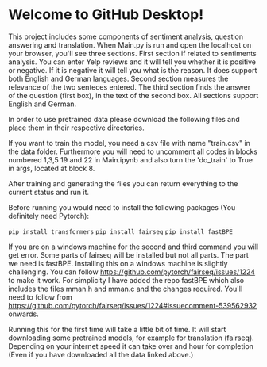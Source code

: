 # Welcome to GitHub Desktop!

This project includes some components of sentiment analysis, question answering and translation. When Main.py is run and open the localhost on your browser, you'll see three sections.
First section if related to sentiments analysis. You can enter Yelp reviews and it will tell you whether it is positive or negative. If it is negative it will tell you what is the reason. It does support both English and German languages.
Second section measures the relevance of the two senteces entered. The third section finds the answer of the question (first box), in the text of the second box. All sections support English and German.



In order to use pretrained data please download the following files and place them in their respective directories.

If you want to train the model, you need a csv file with name "train.csv" in the data folder. Furthermore you will need to uncomment all codes in blocks numbered 1,3,5 19 and 22 in Main.ipynb and also turn the 'do_train' to True in args, located at block 8.

After training and generating the files you can return everything to the current status and run it.


Before running you would need to install the following packages (You definitely need Pytorch):

`pip install transformers`
`pip install fairseq`
`pip install fastBPE`

If you are on a windows machine for the second and third command you will get error. Some parts of fairseq will be installed but not all parts. The part we need is fastBPE. Installing this on a windows machine is slightly challenging. You can follow <https://github.com/pytorch/fairseq/issues/1224> to make it work. For simplicity I have added the repo fastBPE which also includes the files mman.h and mman.c and the changes required. You'll need to follow from <https://github.com/pytorch/fairseq/issues/1224#issuecomment-539562932> onwards.

Running this for the first time will take a little bit of time. It will start downloading some pretrained models, for example for translation (fairseq). Depending on your internet speed it can take over and hour for completion (Even if you have downloaded all the data linked above.)




